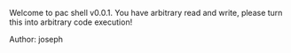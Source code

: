 Welcome to pac shell v0.0.1. You have arbitrary read and write, please turn this into arbitrary code execution!

Author: joseph
